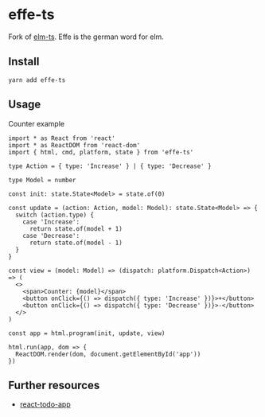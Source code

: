 # effe-ts

Fork of [elm-ts](https://github.com/gcanti/elm-ts). Effe is the german word for elm.

## Install

```
yarn add effe-ts
```

## Usage

Counter example

```tsx
import * as React from 'react'
import * as ReactDOM from 'react-dom'
import { html, cmd, platform, state } from 'effe-ts'

type Action = { type: 'Increase' } | { type: 'Decrease' }

type Model = number

const init: state.State<Model> = state.of(0)

const update = (action: Action, model: Model): state.State<Model> => {
  switch (action.type) {
    case 'Increase':
      return state.of(model + 1)
    case 'Decrease':
      return state.of(model - 1)
  }
}

const view = (model: Model) => (dispatch: platform.Dispatch<Action>) => (
  <>
    <span>Counter: {model}</span>
    <button onClick={() => dispatch({ type: 'Increase' })}>+</button>
    <button onClick={() => dispatch({ type: 'Decrease' })}>-</button>
  </>
)

const app = html.program(init, update, view)

html.run(app, dom => {
  ReactDOM.render(dom, document.getElementById('app'))
})
```

## Further resources

 * [react-todo-app](https://github.com/werk85/react-todo-app)